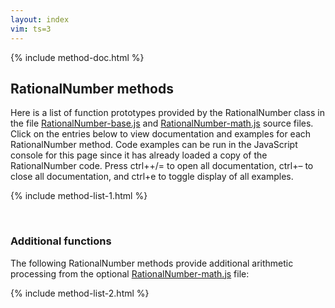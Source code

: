 ```yaml
---
layout: index
vim: ts=3
---
```


<!-- JavaScript function for page ------------------------------ -->

{% include method-doc.html %}

<script src="/javascripts/RationalNumber-0.1.0.min.js"></script>

<script>

document.addEventListener("DOMContentLoaded", function () {
	var docslots = document.querySelectorAll(".docslot");
	var source   = document.getElementById("method-doc").textContent;
	var template = Handlebars.compile(source);
	for (var i=0; i<docslots.length; i++) {
		insertDocumentation(docslots[i], template);
	}
});

</script>

<!-- BEGINNING OF TEXT --------------------------------------- -->

## RationalNumber methods

Here is a list of function prototypes provided by the RationalNumber
class in the file 
[RationalNumber-base.js](https://github.com/craigsapp/RationalNumber/blob/master/lib/RationalNumber-base.js) and
[RationalNumber-math.js](https://github.com/craigsapp/RationalNumber/blob/master/lib/RationalNumber-math.js) source files.  Click on the entries below
to view documentation and examples for
each RationalNumber method.  Code examples can be run in the JavaScript
console for this page since it has already loaded a copy of the
RationalNumber code.  Press <span
onclick="(function(e){openAllDocumentation();e.preventDefault()})(event)"><span
class="keyboard-char">ctrl</span>+<span
class="keyboard-char">+/=</span></span> to open all documentation,
<span
onclick="(function(e){closeAllDocumentation();e.preventDefault()})(event)"><span
class="keyboard-char">ctrl</span>+<span
class="keyboard-char">&ndash;</span></span> to close all documentation,
and <span onclick="(function(e){toggleAllExamplesDisplay()})(event)"><span
class="keyboard-char">ctrl</span>+<span
class="keyboard-char">e</span></span> to toggle display of all
examples.

{% include method-list-1.html %}

<span style="height:30px;">&nbsp;</span>

### Additional functions

The following RationalNumber methods provide additional arithmetic
processing from the optional <a href=https://github.com/craigsapp/RationalNumber/blob/master/lib/RationalNumber-math.js>RationalNumber-math.js</a> file:

{% include method-list-2.html %}




